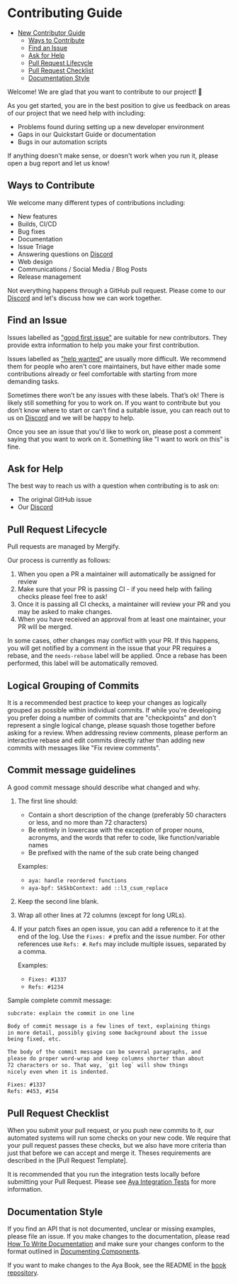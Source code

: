 # Contributing Guide

* [New Contributor Guide](#contributing-guide)
  * [Ways to Contribute](#ways-to-contribute)
  * [Find an Issue](#find-an-issue)
  * [Ask for Help](#ask-for-help)
  * [Pull Request Lifecycle](#pull-request-lifecycle)
  * [Pull Request Checklist](#pull-request-checklist)
  * [Documentation Style](#documentation-style)

Welcome! We are glad that you want to contribute to our project! 💖

As you get started, you are in the best position to give us feedback on areas of
our project that we need help with including:

* Problems found during setting up a new developer environment
* Gaps in our Quickstart Guide or documentation
* Bugs in our automation scripts

If anything doesn't make sense, or doesn't work when you run it, please open a
bug report and let us know!

## Ways to Contribute

We welcome many different types of contributions including:

* New features
* Builds, CI/CD
* Bug fixes
* Documentation
* Issue Triage
* Answering questions on [Discord]
* Web design
* Communications / Social Media / Blog Posts
* Release management

Not everything happens through a GitHub pull request. Please come to our
[Discord] and let's discuss how we can work together.

## Find an Issue

Issues labelled as ["good first issue"] are suitable for new
contributors. They provide extra information to help you make your first
contribution.

Issues labelled as ["help wanted"] are usually more difficult. We
recommend them for people who aren't core maintainers, but have either made some
contributions already or feel comfortable with starting from more demanding
tasks.

Sometimes there won’t be any issues with these labels. That’s ok! There is
likely still something for you to work on. If you want to contribute but you
don’t know where to start or can't find a suitable issue, you can reach out to
us on [Discord] and we will be happy to help.

Once you see an issue that you'd like to work on, please post a comment saying
that you want to work on it. Something like "I want to work on this" is fine.

## Ask for Help

The best way to reach us with a question when contributing is to ask on:

* The original GitHub issue
* Our [Discord]

## Pull Request Lifecycle

Pull requests are managed by Mergify.

Our process is currently as follows:

1. When you open a PR a maintainer will automatically be assigned for review
1. Make sure that your PR is passing CI - if you need help with failing checks
   please feel free to ask!
1. Once it is passing all CI checks, a maintainer will review your PR and you
   may be asked to make changes.
1. When you have received an approval from at least one maintainer, your PR will
   be merged.

In some cases, other changes may conflict with your PR. If this happens, you
will get notified by a comment in the issue that your PR requires a rebase, and
the `needs-rebase` label will be applied. Once a rebase has been performed, this
label will be automatically removed.

## Logical Grouping of Commits

It is a recommended best practice to keep your changes as logically grouped as
possible within individual commits. If while you're developing you prefer doing
a number of commits that are "checkpoints" and don't represent a single logical
change, please squash those together before asking for a review.
When addressing review comments, please perform an interactive rebase and edit
commits directly rather than adding new commits with messages like
"Fix review comments".

## Commit message guidelines

A good commit message should describe what changed and why.

1. The first line should:
    * Contain a short description of the change (preferably 50 characters or less,
      and no more than 72 characters)
    * Be entirely in lowercase with the exception of proper nouns, acronyms, and
      the words that refer to code, like function/variable names
    * Be prefixed with the name of the sub crate being changed

    Examples:
    * `aya: handle reordered functions`
    * `aya-bpf: SkSkbContext: add ::l3_csum_replace`

1. Keep the second line blank.
1. Wrap all other lines at 72 columns (except for long URLs).
1. If your patch fixes an open issue, you can add a reference to it at the end
   of the log. Use the `Fixes: #` prefix and the issue number. For other
   references use `Refs: #`. `Refs` may include multiple issues, separated by a
   comma.

   Examples:

   * `Fixes: #1337`
   * `Refs: #1234`

Sample complete commit message:

```txt
subcrate: explain the commit in one line

Body of commit message is a few lines of text, explaining things
in more detail, possibly giving some background about the issue
being fixed, etc.

The body of the commit message can be several paragraphs, and
please do proper word-wrap and keep columns shorter than about
72 characters or so. That way, `git log` will show things
nicely even when it is indented.

Fixes: #1337
Refs: #453, #154
```

## Pull Request Checklist

When you submit your pull request, or you push new commits to it, our automated
systems will run some checks on your new code. We require that your pull request
passes these checks, but we also have more criteria than just that before we can
accept and merge it. Theses requirements are described in the
[Pull Request Template].

It is recommended that you run the integration tests locally before submitting
your Pull Request. Please see [Aya Integration Tests] for more information.

## Documentation Style

If you find an API that is not documented, unclear or missing examples, please
file an issue. If you make changes to the documentation, please read
[How To Write Documentation] and make sure your changes conform to the
format outlined in [Documenting Components].

If you want to make changes to the Aya Book, see the README in the
[book repository].

["good first issue"]: https://github.com/aya-rs/aya/labels/good%20first%20issue
["help wanted"]: https://github.com/aya-rs/aya/labels/help%20wanted
[Aya Integration Tests]: https://github.com/aya-rs/aya/blob/main/test/README.md
[How To Write Documentation]: https://doc.rust-lang.org/rustdoc/how-to-write-documentation.html
[Documenting Components]: https://doc.rust-lang.org/rustdoc/how-to-write-documentation.html#documenting-components
[book repository]: https://github.com/aya-rs/book
[Discord]: https://discord.gg/xHW2cb2N6G
